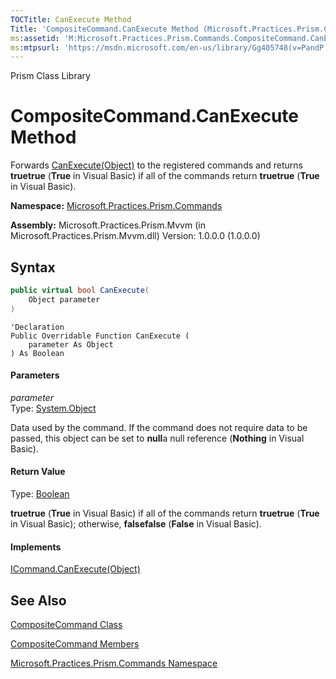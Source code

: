 ```yaml
---
TOCTitle: CanExecute Method
Title: 'CompositeCommand.CanExecute Method (Microsoft.Practices.Prism.Commands)'
ms:assetid: 'M:Microsoft.Practices.Prism.Commands.CompositeCommand.CanExecute(System.Object)'
ms:mtpsurl: 'https://msdn.microsoft.com/en-us/library/Gg405748(v=PandP.50)'
---
```


Prism Class Library

# CompositeCommand.CanExecute Method

Forwards [CanExecute(Object)](http://msdn2.microsoft.com/en-us/library/ms604093) to the registered commands and returns **truetrue** (**True** in Visual Basic) if all of the commands return **truetrue** (**True** in Visual Basic).

**Namespace:** [Microsoft.Practices.Prism.Commands](https://msdn.microsoft.com/en-us/library/microsoft.practices.prism.commands(v=pandp.50))

**Assembly:** Microsoft.Practices.Prism.Mvvm (in Microsoft.Practices.Prism.Mvvm.dll) Version: 1.0.0.0 (1.0.0.0)

## Syntax

```C#
public virtual bool CanExecute(
	Object parameter
)
```
```VB
'Declaration
Public Overridable Function CanExecute ( 
	parameter As Object
) As Boolean
```

#### Parameters

*parameter*  
Type: [System.Object](http://msdn2.microsoft.com/en-us/library/e5kfa45b)

Data used by the command. If the command does not require data to be passed, this object can be set to **null**a null                   reference (**Nothing** in Visual Basic).

#### Return Value

Type: [Boolean](http://msdn2.microsoft.com/en-us/library/a28wyd50)

**truetrue** (**True** in Visual Basic) if all of the commands return **truetrue** (**True** in Visual Basic); otherwise, **falsefalse** (**False** in Visual Basic).
#### Implements

[ICommand.CanExecute(Object)](http://msdn2.microsoft.com/en-us/library/ms604093)

## See Also

<span id="seeAlsoToggle"></span>
[CompositeCommand Class](https://msdn.microsoft.com/en-us/library/microsoft.practices.prism.commands.compositecommand(v=pandp.50))

[CompositeCommand Members](https://msdn.microsoft.com/en-us/library/microsoft.practices.prism.commands.compositecommand_members(v=pandp.50))

[Microsoft.Practices.Prism.Commands Namespace](https://msdn.microsoft.com/en-us/library/microsoft.practices.prism.commands(v=pandp.50))
